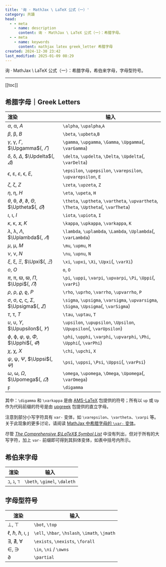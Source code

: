 ```yaml
---
title: '询 · MathJax \ LaTeX 公式（一）'
category: 共讀
head:
  - - meta
    - name: description
      content: 询 · MathJax \ LaTeX 公式（一）：希腊字母。
  - - meta
    - name: keywords
      content: mathjax latex greek_letter 希腊字母
created: 2024-12-30 23:42
last_modified: 2025-01-09 08:29
---
```


询 · MathJax \ LaTeX 公式（一）：希腊字母，希伯来字母，字母型符号。

---

[[toc]]

## 希腊字母｜Greek Letters

| 渲染                                                                                  | 输入                                                                                  |
| :------------------------------------------------------------------------------------ | ------------------------------------------------------------------------------------- |
| $\alpha$, $\upalpha$, $A$                                                             | `\alpha`, `\upalpha`,`A`                                                              |
| $\beta$, $\upbeta$, $B$                                                               | `\beta`, `\upbeta`,`B`                                                                |
| $\gamma$, $\upgamma$, $\Gamma$, $\Upgamma$(, $\varGamma$)                             | `\gamma`, `\upgamma`, `\Gamma`, `\Upgamma`(, `\varGamma`)                             |
| $\delta$, $\updelta$, $\Delta$, $\Updelta$(, $\varDelta$)                             | `\delta`, `\updelta`, `\Delta`, `\Updelta`(, `\varDelta`)                             |
| $\epsilon$, $\upepsilon$, $\varepsilon$, $\upvarepsilon$, $E$,                        | `\epsilon`, `\upepsilon`, `\varepsilon`, `\upvarepsilon`, `E`                         |
| $\zeta$, $\upzeta$, $Z$                                                               | `\zeta`, `\upzeta`, `Z`                                                               |
| $\eta$, $\upeta$, $H$                                                                 | `\eta`, `\upeta`, `H`                                                                 |
| $\theta$, $\uptheta$, $\vartheta$, $\upvartheta$, $\Theta$, $\Uptheta$(, $\varTheta$) | `\theta`, `\uptheta`, `\vartheta`, `\upvartheta`, `\Theta`, `\Uptheta`(, `\varTheta`) |
| $\iota$, $\upiota$, $I$                                                               | `\iota`, `\upiota`, `I`                                                               |
| $\kappa$, $\upkappa$, $\varkappa$, $K$                                                | `\kappa`, `\upkappa`, `\varkappa`, `K`                                                |
| $\lambda$, $\uplambda$, $\Lambda$, $\Uplambda$(, $\varLambda$)                        | `\lambda`, `\uplambda`, `\Lambda`, `\Uplambda`(, `\varLambda`)                        |
| $\mu$, $\upmu$, $M$                                                                   | `\mu`, `\upmu`, `M`                                                                   |
| $\nu$, $\upnu$, $N$                                                                   | `\nu`, `\upnu`, `N`                                                                   |
| $\xi$, $\upxi$, $\Xi$, $\Upxi$(, $\varXi$)                                            | `\xi`, `\upxi`, `\Xi`, `\Upxi`(, `\varXi`)                                            |
| $o$, $O$                                                                              | `o`, `O`                                                                              |
| $\pi$, $\uppi$, $\varpi$, $\upvarpi$, $\Pi$, $\Uppi$(, $\varPi$)                      | `\pi`, `\uppi`, `\varpi`, `\upvarpi`, `\Pi`, `\Uppi`(, `\varPi`)                      |
| $\rho$, $\uprho$, $\varrho$, $\upvarrho$, $P$                                         | `\rho`, `\uprho`, `\varrho`, `\upvarrho`, `P`                                         |
| $\sigma$, $\upsigma$, $\varsigma$, $\upvarsigma$, $\Sigma$, $\Upsigma$(, $\varSigma$) | `\sigma`, `\upsigma`, `\varsigma`, `\upvarsigma`, `\Sigma`, `\Upsigma`(, `\varSigma`) |
| $\tau$, $\uptau$, $T$                                                                 | `\tau`, `\uptau`, `T`                                                                 |
| $\upsilon$, $\upupsilon$, $\Upsilon$, $\Upupsilon$(, $\varUpsilon$)                   | `\upsilon`, `\upupsilon`, `\Upsilon`, `\Upupsilon`(, `\varUpsilon`)                   |
| $\phi$, $\upphi$, $\varphi$, $\upvarphi$, $\Phi$, $\Upphi$(, $\varPhi$)               | `\phi`, `\upphi`, `\varphi`, `\upvarphi`, `\Phi`, `\Upphi`(, `\varPhi`)               |
| $\chi$, $\upchi$, $X$                                                                 | `\chi`, `\upchi`, `X`                                                                 |
| $\psi$, $\uppsi$, $\Psi$, $\Uppsi$(, $\varPsi$)                                       | `\psi`, `\uppsi`, `\Psi`, `\Uppsi`(, `\varPsi`)                                       |
| $\omega$, $\upomega$, $\Omega$, $\Upomega$(, $\varOmega$)                             | `\omega`, `\upomega`, `\Omega`, `\Upomega`(, `\varOmega`)                             |
| $\digamma$                                                                            | `\digamma`                                                                            |

其中：`\digamma` 和 `\varkappa` 是由 [AMS-LaTeX](https://www.ams.org/arc/resources/amslatex-about.html) 包提供的符号；所有以 `up` 或 `Up` 作为代码前缀的符号是由 [upgreek](https://docs.mathjax.org/en/latest/input/tex/extensions/upgreek.html) 包提供的直立字母。

注意到部分小写字符具有 `var-` 变体，如 `\varepsilon`、`\vartheta`、`\varpi` 等。关于此现象的更多讨论，请阅读 [MathJax 中希腊字母的 `\var-` 变体](mathjax_greek_var.md)。

尽管 [_The Comprehensive $\LaTeX$ Symbol List_](https://sg.mirrors.cicku.me/ctan/info/symbols/comprehensive/symbols-a4.pdf) 中没有列出，但对于所有的大写字符，加上 `var-` 前缀即可得到其斜体变体，如表中括号内所示。

## 希伯来字母

| 渲染                         | 输入                         |
| ---------------------------- | ---------------------------- |
| $\beth$, $\gimel$, $\daleth$ | `\beth`, `\gimel`, `\daleth` |

## 字母型符号

| 渲染                                           | 输入                                           |
| ---------------------------------------------- | ---------------------------------------------- |
| $\bot$, $\top$                                 | `\bot`, `\top`                                 |
| $\ell$, $\hbar$, $\hslash$, $\imath$, $\jmath$ | `\ell`, `\hbar`, `\hslash`, `\imath`, `\jmath` |
| $\exists$, $\nexists$, $\forall$               | `\exists`, `\nexists`, `\forall`               |
| $\in$, $\ni$                                   | `\in`, `\ni` / `\owns`                         |
| $\partial$                                     | `\partial`                                     |
